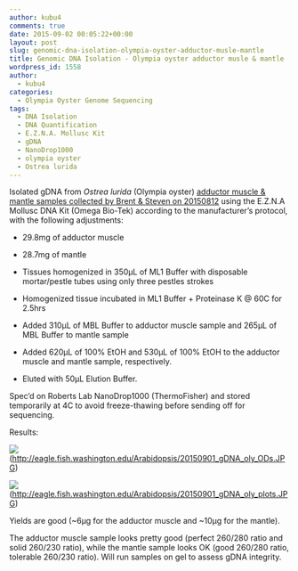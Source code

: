 ```yaml
---
author: kubu4
comments: true
date: 2015-09-02 00:05:22+00:00
layout: post
slug: genomic-dna-isolation-olympia-oyster-adductor-musle-mantle
title: Genomic DNA Isolation - Olympia oyster adductor musle & mantle
wordpress_id: 1558
author:
  - kubu4
categories:
  - Olympia Oyster Genome Sequencing
tags:
  - DNA Isolation
  - DNA Quantification
  - E.Z.N.A. Mollusc Kit
  - gDNA
  - NanoDrop1000
  - olympia oyster
  - Ostrea lurida
---
```


Isolated gDNA from _Ostrea lurida_ (Olympia oyster) [adductor muscle & mantle samples collected by Brent & Steven on 20150812](https://onsnetwork.org/halfshell/2015/08/12/another-day-another-species/) using the E.Z.N.A Mollusc DNA Kit (Omega Bio-Tek) according to the manufacturer’s protocol, with the following adjustments:




    
  * 29.8mg of adductor muscle

    
  * 28.7mg of mantle

    
  * Tissues homogenized in 350μL of ML1 Buffer with disposable mortar/pestle tubes using only three pestles strokes

    
  * Homogenized tissue incubated in ML1 Buffer + Proteinase K @ 60C for 2.5hrs

    
  * Added 310μL of MBL Buffer to adductor muscle sample and 265μL of MBL Buffer to mantle sample

    
  * Added 620μL of 100% EtOH and 530μL of 100% EtOH to the adductor muscle and mantle sample, respectively.

    
  * Eluted with 50μL Elution Buffer.



Spec’d on Roberts Lab NanoDrop1000 (ThermoFisher) and stored temporarily at 4C to avoid freeze-thawing before sending off for sequencing.



Results:



![](https://eagle.fish.washington.edu/Arabidopsis/20150901_gDNA_oly_ODs.JPG)(http://eagle.fish.washington.edu/Arabidopsis/20150901_gDNA_oly_ODs.JPG)



![](https://eagle.fish.washington.edu/Arabidopsis/20150901_gDNA_oly_plots.JPG)(http://eagle.fish.washington.edu/Arabidopsis/20150901_gDNA_oly_plots.JPG)



Yields are good (~6μg for the adductor muscle and ~10μg for the mantle).

The adductor muscle sample looks pretty good (perfect 260/280 ratio and solid 260/230 ratio), while the mantle sample looks OK (good 260/280 ratio, tolerable 260/230 ratio). Will run samples on gel to assess gDNA integrity.


